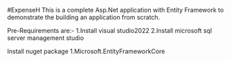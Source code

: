 #ExpenseH
This is a complete Asp.Net application with Entity Framework to demonstrate the building an application from scratch.

Pre-Requirements are:-
1.Install visual studio2022
2.Install microsoft sql server management studio

Install nuget package
1.Microsoft.EntityFrameworkCore
